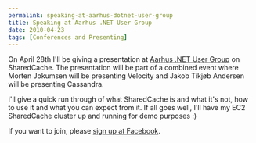 ```yaml
---
permalink: speaking-at-aarhus-dotnet-user-group
title: Speaking at Aarhus .NET User Group
date: 2010-04-23
tags: [Conferences and Presenting]
---
```

On April 28th I'll be giving a presentation at [Aarhus .NET User Group](http://www.anug.dk/) on SharedCache. The presentation will be part of a combined event where Morten Jokumsen will be presenting Velocity and Jakob Tikjøb Andersen will be presenting Cassandra.

<!-- more -->

I'll give a quick run through of what SharedCache is and what it's not, how to use it and what you can expect from it. If all goes well, I'll have my EC2 SharedCache cluster up and running for demo purposes :)

If you want to join, please [sign up at Facebook](http://www.facebook.com/event.php?eid=109698295736298).
